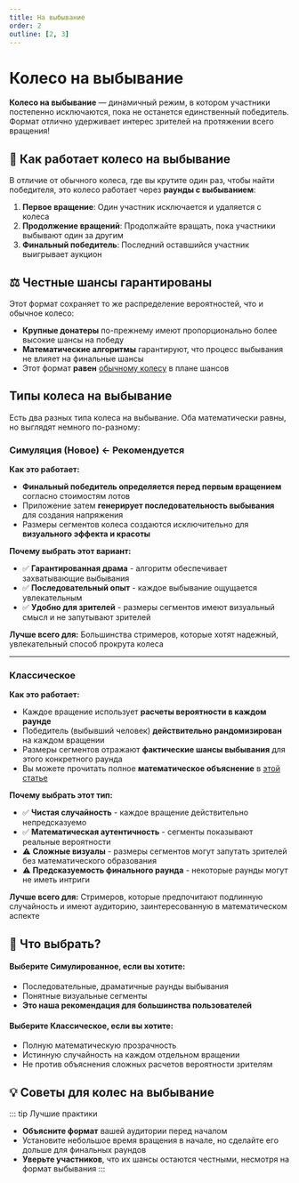 ```yaml
---
title: На выбывание
order: 2
outline: [2, 3]
---
```


# Колесо на выбывание

**Колесо на выбывание** — динамичный режим, в котором участники постепенно исключаются, пока не останется единственный победитель. Формат отлично удерживает интерес зрителей на протяжении всего вращения!

## 🎯 Как работает колесо на выбывание

В отличие от обычного колеса, где вы крутите один раз, чтобы найти победителя, это колесо работает через **раунды с выбыванием**:

1. **Первое вращение**: Один участник исключается и удаляется с колеса
2. **Продолжение вращений**: Продолжайте вращать, пока участники выбывают один за другим
3. **Финальный победитель**: Последний оставшийся участник выигрывает аукцион

## ⚖️ Честные шансы гарантированы

Этот формат сохраняет то же распределение вероятностей, что и обычное колесо:

- **Крупные донатеры** по-прежнему имеют пропорционально более высокие шансы на победу
- **Математические алгоритмы** гарантируют, что процесс выбывания не влияет на финальные шансы
- Этот формат **равен** [обычному колесу](./1.normal.md) в плане шансов

## Типы колеса на выбывание

Есть два разных типа колеса на выбывание. Оба математически равны, но выглядят немного по-разному:

### Симуляция (Новое) **← Рекомендуется**

**Как это работает:**

- **Финальный победитель определяется перед первым вращением** согласно стоимостям лотов
- Приложение затем **генерирует последовательность выбывания** для создания напряжения
- Размеры сегментов колеса создаются исключительно для **визуального эффекта и красоты**

**Почему выбрать этот вариант:**

- ✅ **Гарантированная драма** - алгоритм обеспечивает захватывающие выбывания
- ✅ **Последовательный опыт** - каждое выбывание ощущается увлекательным
- ✅ **Удобно для зрителей** - размеры сегментов имеют визуальный смысл и не запутывают зрителей

**Лучше всего для:** Большинства стримеров, которые хотят надежный, увлекательный способ прокрута колеса

---

### Классическое

**Как это работает:**

- Каждое вращение использует **расчеты вероятности в каждом раунде**
- Победитель (выбывший человек) **действительно рандомизирован** на каждом вращении
- Размеры сегментов отражают **фактические шансы выбывания** для этого конкретного раунда
- Вы можете прочитать полное **математическое объяснение** в [этой статье](https://pointauc.com/assets/dropout_proof-60226c52.pdf)

**Почему выбрать этот тип:**

- ✅ **Чистая случайность** - каждое вращение действительно непредсказуемо
- ✅ **Математическая аутентичность** - сегменты показывают реальные вероятности
- ⚠️ **Сложные визуалы** - размеры сегментов могут запутать зрителей без математического образования
- ⚠️ **Предсказуемость финального раунда** - некоторые раунды могут не иметь интриги

**Лучше всего для:** Стримеров, которые предпочитают подлинную случайность и имеют аудиторию, заинтересованную в математическом аспекте

## 🤔 Что выбрать?

#### Выберите **Симулированное**, если вы хотите:

- Последовательные, драматичные раунды выбывания
- Понятные визуальные сегменты
- **Это наша рекомендация для большинства пользователей**

#### Выберите **Классическое**, если вы хотите:

- Полную математическую прозрачность
- Истинную случайность на каждом отдельном вращении
- Не против объяснения сложных расчетов вероятности зрителям

## 💡 Советы для колес на выбывание

::: tip Лучшие практики

- **Объясните формат** вашей аудитории перед началом
- Установите небольшое время вращения в начале, но сделайте его дольше для финальных раундов
- **Уверьте участников**, что их шансы остаются честными, несмотря на формат выбывания
  :::
